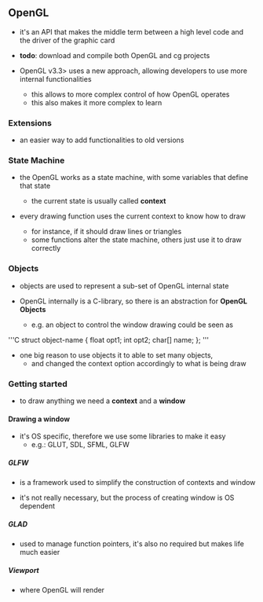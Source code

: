 ## OpenGL
- it's an API that makes the middle term between a high level code and the driver of the graphic card

- __todo__: download and compile both OpenGL and cg projects

- OpenGL v3.3> uses a new approach, allowing developers to use more internal functionalities
  * this allows to more complex control of how OpenGL operates
  * this also makes it more complex to learn

### Extensions
- an easier way to add functionalities to old versions

### State Machine
- the OpenGL works as a state machine, with some variables that define that state
  * the current state is usually called __context__

- every drawing function uses the current context to know how to draw
  * for instance, if it should draw lines or triangles
  * some functions alter the state machine, others just use it to draw correctly

### Objects
- objects are used to represent a sub-set of OpenGL internal state

- OpenGL internally is a C-library, so there is an abstraction for __OpenGL Objects__
  * e.g. an object to control the window drawing could be seen as

'''C
  struct object-name {
    float   opt1;
    int     opt2;
    char[]  name;
  };
'''

- one big reason to use objects it to able to set many objects, 
  * and changed the context option accordingly to what is being draw

### Getting started
- to draw anything we need a __context__ and a __window__

#### Drawing a window
- it's OS specific, therefore we use some libraries to make it easy
  * e.g.: GLUT, SDL, SFML, GLFW

##### GLFW
- is a framework used to simplify the construction of contexts and window

- it's not really necessary, but the process of creating window is OS dependent

##### GLAD
- used to manage function pointers, it's also no required but makes life much easier

##### Viewport
- where OpenGL will render

